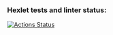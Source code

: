 ### Hexlet tests and linter status:
[![Actions Status](https://github.com/kazanmarat/python-project-50/actions/workflows/hexlet-check.yml/badge.svg)](https://github.com/kazanmarat/python-project-50/actions)